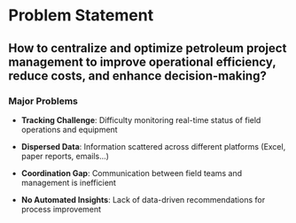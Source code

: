# Problem Statement

## How to centralize and optimize petroleum project management to improve operational efficiency, reduce costs, and enhance decision-making?

### Major Problems

- **Tracking Challenge**: Difficulty monitoring real-time status of field operations and equipment

- **Dispersed Data**: Information scattered across different platforms (Excel, paper reports, emails...)

- **Coordination Gap**: Communication between field teams and management is inefficient

- **No Automated Insights**: Lack of data-driven recommendations for process improvement 